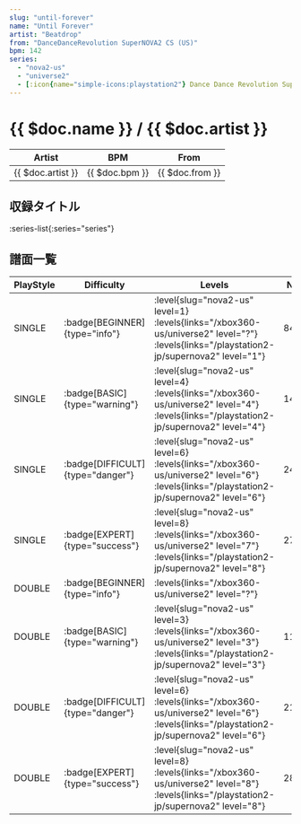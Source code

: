 ```yaml
---
slug: "until-forever"
name: "Until Forever"
artist: "Beatdrop"
from: "DanceDanceRevolution SuperNOVA2 CS (US)"
bpm: 142
series:
  - "nova2-us"
  - "universe2"
  - [:icon{name="simple-icons:playstation2"} Dance Dance Revolution SuperNOVA2 :icon{name="flag:jp-4x3"}](/playstation2-jp/supernova2)
---
```


# {{ $doc.name }} / {{ $doc.artist }}

|Artist|BPM|From|
|------|---|----|
|{{ $doc.artist }}|{{ $doc.bpm }}|{{ $doc.from }}|

## 収録タイトル

:series-list{:series="series"}

## 譜面一覧

|PlayStyle|Difficulty|Levels|Notes|Movie|
|---------|----------|------|-----|-----|
|SINGLE| :badge[BEGINNER]{type="info"}|<div class="field is-grouped is-grouped-multiline"> :level{slug="nova2-us" level=1} :levels{links="/xbox360-us/universe2" level="?"}  :levels{links="/playstation2-jp/supernova2" level="1"}</div>|84/0||
|SINGLE| :badge[BASIC]{type="warning"}|<div class="field is-grouped is-grouped-multiline"> :level{slug="nova2-us" level=4} :levels{links="/xbox360-us/universe2" level="4"}  :levels{links="/playstation2-jp/supernova2" level="4"}</div>|145/0||
|SINGLE| :badge[DIFFICULT]{type="danger"}|<div class="field is-grouped is-grouped-multiline"> :level{slug="nova2-us" level=6} :levels{links="/xbox360-us/universe2" level="6"}  :levels{links="/playstation2-jp/supernova2" level="6"}</div>|242/0||
|SINGLE| :badge[EXPERT]{type="success"}|<div class="field is-grouped is-grouped-multiline"> :level{slug="nova2-us" level=8} :levels{links="/xbox360-us/universe2" level="7"}  :levels{links="/playstation2-jp/supernova2" level="8"}</div>|273/0||
|DOUBLE| :badge[BEGINNER]{type="info"}|<div class="field is-grouped is-grouped-multiline"> :levels{links="/xbox360-us/universe2" level="?"}</div>|||
|DOUBLE| :badge[BASIC]{type="warning"}|<div class="field is-grouped is-grouped-multiline"> :level{slug="nova2-us" level=3} :levels{links="/xbox360-us/universe2" level="3"}  :levels{links="/playstation2-jp/supernova2" level="3"}</div>|115/12||
|DOUBLE| :badge[DIFFICULT]{type="danger"}|<div class="field is-grouped is-grouped-multiline"> :level{slug="nova2-us" level=6} :levels{links="/xbox360-us/universe2" level="6"}  :levels{links="/playstation2-jp/supernova2" level="6"}</div>|211/6||
|DOUBLE| :badge[EXPERT]{type="success"}|<div class="field is-grouped is-grouped-multiline"> :level{slug="nova2-us" level=8} :levels{links="/xbox360-us/universe2" level="8"}  :levels{links="/playstation2-jp/supernova2" level="8"}</div>|281/8||
